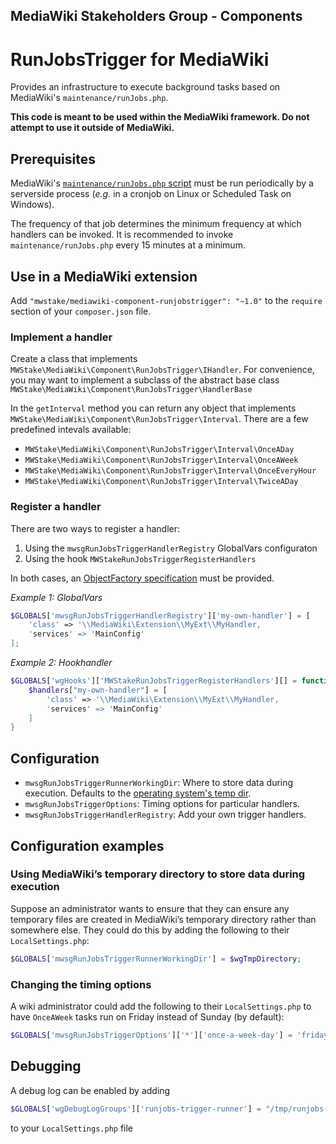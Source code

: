 ## MediaWiki Stakeholders Group - Components
# RunJobsTrigger for MediaWiki

Provides an infrastructure to execute background tasks based on MediaWiki's `maintenance/runJobs.php`.

**This code is meant to be used within the MediaWiki framework. Do not attempt to use it outside of MediaWiki.**

## Prerequisites

MediaWiki's [`maintenance/runJobs.php` script](https://www.mediawiki.org/wiki/Manual:RunJobs.php) must be run periodically by a serverside process (*e.g.* in a cronjob on Linux or Scheduled Task on Windows).

The frequency of that job determines the minimum frequency at which handlers can be invoked. It is recommended to invoke `maintenance/runJobs.php` every 15 minutes at a minimum.

## Use in a MediaWiki extension

Add `"mwstake/mediawiki-component-runjobstrigger": "~1.0"` to the `require` section of your `composer.json` file.

### Implement a handler

Create a class that implements `MWStake\MediaWiki\Component\RunJobsTrigger\IHandler`. For convenience, you may want to implement a subclass of the abstract base class `MWStake\MediaWiki\Component\RunJobsTrigger\HandlerBase`

In the `getInterval` method you can return any object that implements `MWStake\MediaWiki\Component\RunJobsTrigger\Interval`. There are a few predefined intevals available:
- `MWStake\MediaWiki\Component\RunJobsTrigger\Interval\OnceADay`
- `MWStake\MediaWiki\Component\RunJobsTrigger\Interval\OnceAWeek`
- `MWStake\MediaWiki\Component\RunJobsTrigger\Interval\OnceEveryHour`
- `MWStake\MediaWiki\Component\RunJobsTrigger\Interval\TwiceADay`

### Register a handler

There are two ways to register a handler:
1. Using the `mwsgRunJobsTriggerHandlerRegistry` GlobalVars configuraton
2. Using the hook `MWStakeRunJobsTriggerRegisterHandlers`

In both cases, an [ObjectFactory specification](https://www.mediawiki.org/wiki/ObjectFactory) must be provided.

*Example 1: GlobalVars*
```php
$GLOBALS['mwsgRunJobsTriggerHandlerRegistry']['my-own-handler'] = [
    'class' => '\\MediaWiki\Extension\\MyExt\\MyHandler,
    'services' => 'MainConfig'
];
```
*Example 2: Hookhandler*
```php
$GLOBALS['wgHooks']['MWStakeRunJobsTriggerRegisterHandlers'][] = function( &$handlers ) {
    $handlers["my-own-handler"] = [
        'class' => '\\MediaWiki\Extension\\MyExt\\MyHandler,
        'services' => 'MainConfig'
    ]
}
```

## Configuration
- `mwsgRunJobsTriggerRunnerWorkingDir`: Where to store data during execution. Defaults to the [operating system's temp dir](https://php.net/sys_get_temp_dir).
- `mwsgRunJobsTriggerOptions`: Timing options for particular handlers.
- `mwsgRunJobsTriggerHandlerRegistry`: Add your own trigger handlers.

## Configuration examples

### Using MediaWiki’s temporary directory to store data during execution

Suppose an administrator wants to ensure that they can ensure any temporary files are created in MediaWiki’s temporary directory rather than somewhere else.  They could do this by adding the following to their `LocalSettings.php`:

```php
$GLOBALS['mwsgRunJobsTriggerRunnerWorkingDir'] = $wgTmpDirectory;
```

### Changing the timing options

A wiki administrator could add the following to their `LocalSettings.php` to have `OnceAWeek` tasks run on Friday instead of Sunday (by default):

```php
$GLOBALS['mwsgRunJobsTriggerOptions']['*']['once-a-week-day'] = 'friday';
```

## Debugging
A debug log can be enabled by adding

```php
$GLOBALS['wgDebugLogGroups']['runjobs-trigger-runner'] = "/tmp/runjobs-trigger-runner.log";
```

to your `LocalSettings.php` file
